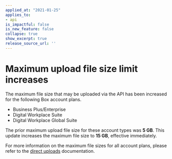 ```yaml
---
applied_at: "2021-01-25"
applies_to: 
- api
is_impactful: false
is_new_feature: false
collapse: true
show_excerpt: true
release_source_url: ''
---
```


# Maximum upload file size limit increases

The maximum file size that may be uploaded via the API has been increased for
the following Box account plans.

* Business Plus/Enterprise
* Digital Workplace Suite
* Digital Workplace Global Suite

The prior maximum upload file size for these account types was **5 GB**. This
update increases the maximum file size to **15 GB**, effective immediately.

For more information on the maximum file sizes for all account plans, please
refer to the [direct uploads][direct-uploads] documentation.

[direct-uploads]: g://uploads/direct/
